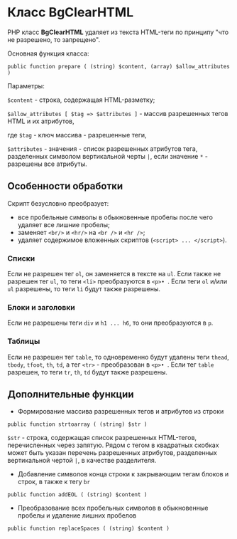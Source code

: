 # Класс BgClearHTML

PHP класс **BgClearHTML** удаляет из текста HTML-теги по принципу "что не разрешено, то запрещено".

Основная функция класса:

`public function prepare ( (string) $content, (array) $allow_attributes )`
	
Параметры:
	
`$content` - строка, содержащая HTML-разметку;
	
`$allow_attributes [ $tag => $attributes ]` - массив разрешенных тегов HTML и их атрибутов,
	
где `$tag` - ключ массива - разрешенные теги, 
	
`$attributes` - значения - список разрешенных атрибутов тега, разделенных символом вертикальной черты `|`,
если значение `*` - разрешены все атрибуты.
	
## Особенности обработки

Скрипт безусловно преобразует:
* все пробельные символы в обыкновенные пробелы после чего удаляет все лишние пробелы;
* заменяет `<br/>` и `<hr/>` на `<br />` и `<hr />`;
* удаляет содержимое вложенных скриптов (`<script> ... </script>`).

### Списки

Если не разрешен тег `ol`, он заменяется в тексте на `ul`.
Если также не разрешен тег `ul`, то теги `<li>` преобразуются в `<p>• `.
Если теги `ol` и/или `ul` разрешены, то теги `li` будут также разрешены.
	
### Блоки и заголовки

Если не разрешены теги `div` и `h1 ... h6`, то они преобразуются в `p`.

### Таблицы

Если не разрешен тег `table`, то одновременно будут удалены теги `thead`, `tbody`, `tfoot`, `th`, `td`,
а тег `<tr>` - преобразован в `<p>• `. 
Если тег `table` разрешен, то теги `tr`, `th`, `td` будут также разрешены.

## Дополнительные функции

* Формирование массива разрешенных тегов и атрибутов из строки	
	
`public function strtoarray ( (string) $str )`
	
`$str` - строка, содержащая список разрешенных HTML-тегов, перечисленных через запятую. 
Рядом с тегом в квадратных скобках может быть указан перечень разрешенных атрибутов, разделенных вертикальной чертой `|`, в качестве разделителя. 

* Добавление символов конца строки к закрывающим тегам блоков и строк, в также к тегу `br`

`public function addEOL ( (string) $content )`

* Преобразование всех пробельных символов в обыкновенные пробелы и удаление лишних пробелов

`public function replaceSpaces ( (string) $content )`
